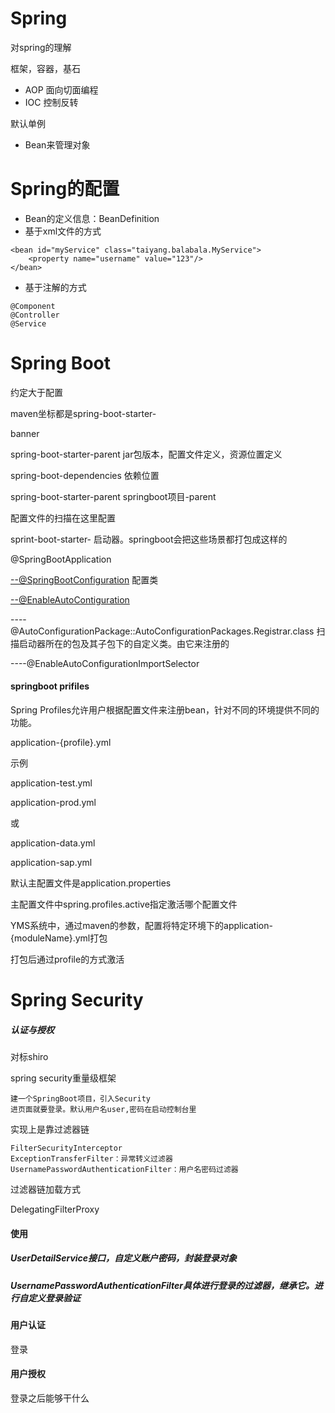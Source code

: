 # Spring

对spring的理解

框架，容器，基石

- AOP 面向切面编程
- IOC 控制反转

默认单例

- Bean来管理对象

# Spring的配置

- Bean的定义信息：BeanDefinition
- 基于xml文件的方式

```
<bean id="myService" class="taiyang.balabala.MyService">
	<property name="username" value="123"/>
</bean>
```

- 基于注解的方式

```
@Component
@Controller
@Service
```



# Spring Boot

约定大于配置

maven坐标都是spring-boot-starter-

banner

spring-boot-starter-parent jar包版本，配置文件定义，资源位置定义

spring-boot-dependencies 依赖位置

spring-boot-starter-parent   springboot项目-parent 

配置文件的扫描在这里配置

sprint-boot-starter- 启动器。springboot会把这些场景都打包成这样的

@SpringBootApplication

[--@SpringBootConfiguration](http://--@SpringBootConfiguration) 配置类

[--@EnableAutoContiguration](http://--@EnableAutoContiguration)

----@AutoConfigurationPackage::AutoConfigurationPackages.Registrar.class 扫描启动器所在的包及其子包下的自定义类。由它来注册的

----@EnableAutoConfigurationImportSelector

#### springboot prifiles

Spring Profiles允许用户根据配置文件来注册bean，针对不同的环境提供不同的功能。

application-{profile}.yml

示例

application-test.yml

application-prod.yml

或

application-data.yml

application-sap.yml

默认主配置文件是application.properties

主配置文件中spring.profiles.active指定激活哪个配置文件

YMS系统中，通过maven的参数，配置将特定环境下的application-{moduleName}.yml打包

打包后通过profile的方式激活

# Spring Security

##### 认证与授权

对标shiro

spring security重量级框架

```
建一个SpringBoot项目，引入Security
进页面就要登录。默认用户名user,密码在启动控制台里
```

实现上是靠过滤器链

```
FilterSecurityInterceptor
ExceptionTransferFilter：异常转义过滤器
UsernamePasswordAuthenticationFilter：用户名密码过滤器
```

过滤器链加载方式

DelegatingFilterProxy

#### 使用

##### UserDetailService接口，自定义账户密码，封装登录对象

##### UsernamePasswordAuthenticationFilter具体进行登录的过滤器，继承它。进行自定义登录验证



#### 用户认证

登录

#### 用户授权

登录之后能够干什么